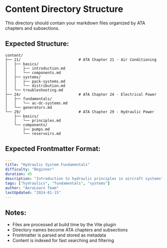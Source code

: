 
# Content Directory Structure

This directory should contain your markdown files organized by ATA chapters and subsections.

## Expected Structure:
```
content/
├── 21/                          # ATA Chapter 21 - Air Conditioning
│   ├── basics/
│   │   ├── introduction.md
│   │   └── components.md
│   ├── systems/
│   │   ├── pack-systems.md
│   │   └── distribution.md
│   └── troubleshooting.md
├── 24/                          # ATA Chapter 24 - Electrical Power
│   ├── fundamentals/
│   │   └── ac-dc-systems.md
│   └── generators.md
└── 29/                          # ATA Chapter 29 - Hydraulic Power
    ├── basics/
    │   └── principles.md
    └── components/
        ├── pumps.md
        └── reservoirs.md
```

## Expected Frontmatter Format:
```yaml
---
title: "Hydraulic System Fundamentals"
difficulty: "Beginner"
duration: 45
description: "Introduction to hydraulic principles in aircraft systems"
tags: ["hydraulics", "fundamentals", "systems"]
author: "AeroLearn Team"
lastUpdated: "2024-01-15"
---
```

## Notes:
- Files are processed at build time by the Vite plugin
- Directory names become ATA chapters and subsections
- Frontmatter is parsed and stored as metadata
- Content is indexed for fast searching and filtering
